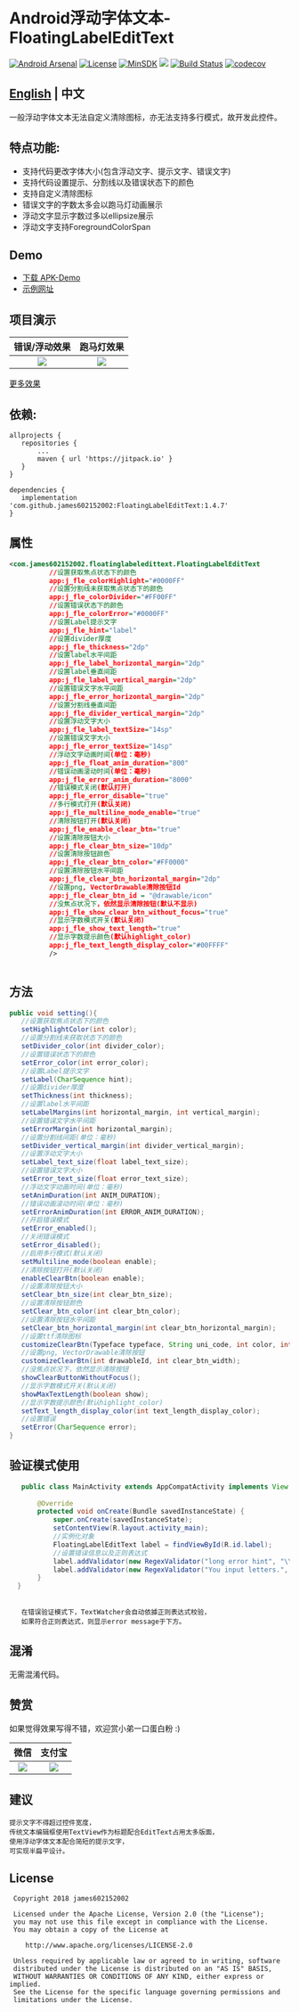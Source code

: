 # Android浮动字体文本-FloatingLabelEditText

[![Android Arsenal](https://img.shields.io/badge/Android%20Arsenal-FloatingLabelEditText-brightgreen.svg?style=flat)](https://android-arsenal.com/details/1/6727)
[![License](https://img.shields.io/badge/License%20-Apache%202-337ab7.svg)](https://www.apache.org/licenses/LICENSE-2.0)
[![MinSDK](https://img.shields.io/badge/API-14%2B-brightgreen.svg?style=flat)](https://android-arsenal.com/api?level=14)
[![](https://jitpack.io/v/james602152002/FloatingLabelEditText.svg)](https://jitpack.io/#james602152002/FloatingLabelEditText)
[![Build Status](https://travis-ci.org/james602152002/FloatingLabelEditText.svg?branch=master)](https://travis-ci.org/james602152002/FloatingLabelEditText)
[![codecov](https://codecov.io/gh/james602152002/FloatingLabelEditText/branch/master/graph/badge.svg)](https://codecov.io/gh/james602152002/FloatingLabelEditText)

## [English](common_md/README_EN.md) | 中文

一般浮动字体文本无法自定义清除图标，亦无法支持多行模式，故开发此控件。

## 特点功能:

 - 支持代码更改字体大小(包含浮动文字、提示文字、错误文字)
 - 支持代码设置提示、分割线以及错误状态下的颜色 
 - 支持自定义清除图标
 - 错误文字的字数太多会以跑马灯动画展示
 - 浮动文字显示字数过多以ellipsize展示
 - 浮动文字支持ForegroundColorSpan
 
## Demo
 - [下载 APK-Demo](art/demo.apk)
 - [示例网址](https://github.com/james602152002/FloatingLabelEditTextDemo)
 
## 项目演示
 
 |错误/浮动效果|跑马灯效果|
 |:---:|:---:|
 |![](art/error_demo.gif)|![](art/text_slide_demo.gif)|
 
 [更多效果](common_md/DEMONSTRATION_CH.md)
 
## 依赖:
 
 ```
 allprojects {
 	repositories {
 		...
 		maven { url 'https://jitpack.io' }
 	}
 }
 ```
 
 ```
 dependencies {
 	implementation 'com.github.james602152002:FloatingLabelEditText:1.4.7'
 }
 ```
 
 ## 属性
 ```xml
 <com.james602152002.floatinglabeledittext.FloatingLabelEditText
           //设置获取焦点状态下的颜色
           app:j_fle_colorHighlight="#0000FF" 
           //设置分割线未获取焦点状态下的颜色
           app:j_fle_colorDivider="#FF00FF"
           //设置错误状态下的颜色
           app:j_fle_colorError="#0000FF"
           //设置Label提示文字
           app:j_fle_hint="label"
           //设置divider厚度
           app:j_fle_thickness="2dp"
           //设置label水平间距
           app:j_fle_label_horizontal_margin="2dp"
           //设置label垂直间距
           app:j_fle_label_vertical_margin="2dp"
           //设置错误文字水平间距
           app:j_fle_error_horizontal_margin="2dp"
           //设置分割线垂直间距
           app:j_fle_divider_vertical_margin="2dp"
           //设置浮动文字大小
           app:j_fle_label_textSize="14sp"
           //设置错误文字大小
           app:j_fle_error_textSize="14sp"
           //浮动文字动画时间(单位：毫秒)
           app:j_fle_float_anim_duration="800"
           //错误动画滚动时间(单位：毫秒)
           app:j_fle_error_anim_duration="8000"
           //错误模式关闭(默认打开)
           app:j_fle_error_disable="true"
           //多行模式打开(默认关闭)
           app:j_fle_multiline_mode_enable="true"
           //清除按钮打开(默认关闭)
           app:j_fle_enable_clear_btn="true"
           //设置清除按钮大小
           app:j_fle_clear_btn_size="10dp"
           //设置清除按钮颜色
           app:j_fle_clear_btn_color="#FF0000"
           //设置清除按钮水平间距
           app:j_fle_clear_btn_horizontal_margin="2dp"
           //设置png, VectorDrawable清除按钮Id
           app:j_fle_clear_btn_id = "@drawable/icon"
           //没焦点状况下，依然显示清除按钮(默认不显示)
           app:j_fle_show_clear_btn_without_focus="true"
           //显示字数模式开关(默认关闭)
           app:j_fle_show_text_length="true"
           //显示字数提示颜色(默认highlight_color)
           app:j_fle_text_length_display_color="#00FFFF"
           />
           
 ```
 
 ## 方法
 ```java
 public void setting(){
    //设置获取焦点状态下的颜色
    setHighlightColor(int color);
    //设置分割线未获取状态下的颜色
    setDivider_color(int divider_color);
    //设置错误状态下的颜色
    setError_color(int error_color);
    //设置Label提示文字
    setLabel(CharSequence hint);
    //设置divider厚度
    setThickness(int thickness);
    //设置label水平间距
    setLabelMargins(int horizontal_margin, int vertical_margin);
    //设置错误文字水平间距
    setErrorMargin(int horizontal_margin);
    //设置分割线间距(单位：毫秒)
    setDivider_vertical_margin(int divider_vertical_margin);
    //设置浮动文字大小
    setLabel_text_size(float label_text_size);
    //设置错误文字大小
    setError_text_size(float error_text_size);
    //浮动文字动画时间(单位：毫秒)
    setAnimDuration(int ANIM_DURATION);
    //错误动画滚动时间(单位：毫秒)
    setErrorAnimDuration(int ERROR_ANIM_DURATION);
    //开启错误模式
    setError_enabled();
    //关闭错误模式
    setError_disabled();
    //启用多行模式(默认关闭)
    setMultiline_mode(boolean enable);
    //清除按钮打开(默认关闭)
    enableClearBtn(boolean enable);
    //设置清除按钮大小
    setClear_btn_size(int clear_btn_size);
    //设置清除按钮颜色
    setClear_btn_color(int clear_btn_color);
    //设置清除按钮水平间距
    setClear_btn_horizontal_margin(int clear_btn_horizontal_margin);
    //设置ttf清除图标
    customizeClearBtn(Typeface typeface, String uni_code, int color, int clear_btn_size);
    //设置png, VectorDrawable清除按钮
    customizeClearBtn(int drawableId, int clear_btn_width);
    //没焦点状况下，依然显示清除按钮
    showClearButtonWithoutFocus();
    //显示字数模式开关(默认关闭)
    showMaxTextLength(boolean show);
    //显示字数提示颜色(默认highlight_color)
    setText_length_display_color(int text_length_display_color);
    //设置错误
    setError(CharSequence error);
 }
 
 ```
 ## 验证模式使用
 ```java
    public class MainActivity extends AppCompatActivity implements View.OnClickListener {
    
        @Override
        protected void onCreate(Bundle savedInstanceState) {
            super.onCreate(savedInstanceState);
            setContentView(R.layout.activity_main);
            //实例化对象
            FloatingLabelEditText label = findViewById(R.id.label);
            //设置错误信息以及正则表达式
            label.addValidator(new RegexValidator("long error hint", "\\d+"));
            label.addValidator(new RegexValidator("You input letters.", "[A-Za-z]+$"));
        }
   }
    
 ```
 
 ```
    在错误验证模式下，TextWatcher会自动依據正则表达式校验，
    如果符合正则表达式，则显示error message于下方。
 ```
 ## 混淆
 
 无需混淆代码。
 
 ## 赞赏
 
 如果觉得效果写得不错，欢迎赏小弟一口蛋白粉 :)
 
 |微信|支付宝|
 |:---:|:---:|
 |![](art/weixin_green.jpg)|![](art/zhifubao_blue.jpg)|
 
 ## 建议
 
 ```
 提示文字不得超过控件宽度，
 传统文本编辑框使用TextView作为标题配合EditText占用太多版面，
 使用浮动字体文本配合简短的提示文字，
 可实现半扁平设计。
 ```
 
 License
 -------
 
     Copyright 2018 james602152002
 
     Licensed under the Apache License, Version 2.0 (the "License");
     you may not use this file except in compliance with the License.
     You may obtain a copy of the License at
 
        http://www.apache.org/licenses/LICENSE-2.0
 
     Unless required by applicable law or agreed to in writing, software
     distributed under the License is distributed on an "AS IS" BASIS,
     WITHOUT WARRANTIES OR CONDITIONS OF ANY KIND, either express or implied.
     See the License for the specific language governing permissions and
     limitations under the License.